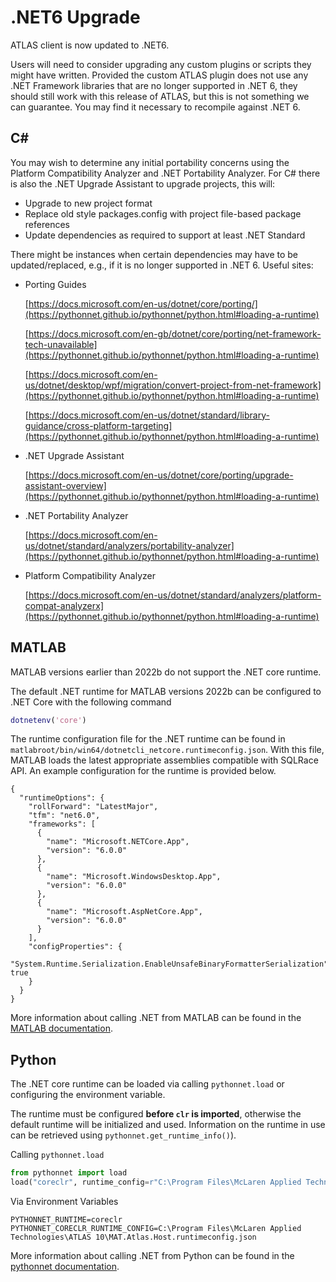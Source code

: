 # .NET6 Upgrade

ATLAS client is now updated to .NET6.

Users will need to consider upgrading any custom plugins or scripts they might have written. 
Provided the custom ATLAS plugin does not use any .NET Framework libraries that are no longer supported in .NET 6, 
they should still work with this release of ATLAS, but this is not something we can guarantee. You may find it necessary
to recompile against .NET 6. 

## C\#

You may wish to determine any initial portability concerns using the Platform Compatibility Analyzer and .NET 
Portability Analyzer. For C# there is also the .NET Upgrade Assistant to upgrade projects, this will:

* Upgrade to new project format
* Replace old style packages.config with project file-based package references
* Update dependencies as required to support at least .NET Standard


There might be instances when certain dependencies may have to be updated/replaced, e.g., if it is no longer supported 
in .NET 6. Useful sites:

* Porting Guides

  [https://docs.microsoft.com/en-us/dotnet/core/porting/](https://pythonnet.github.io/pythonnet/python.html#loading-a-runtime)

  [https://docs.microsoft.com/en-gb/dotnet/core/porting/net-framework-tech-unavailable](https://pythonnet.github.io/pythonnet/python.html#loading-a-runtime)

  [https://docs.microsoft.com/en-us/dotnet/desktop/wpf/migration/convert-project-from-net-framework](https://pythonnet.github.io/pythonnet/python.html#loading-a-runtime)

  [https://docs.microsoft.com/en-us/dotnet/standard/library-guidance/cross-platform-targeting](https://pythonnet.github.io/pythonnet/python.html#loading-a-runtime)

* .NET Upgrade Assistant

  [https://docs.microsoft.com/en-us/dotnet/core/porting/upgrade-assistant-overview](https://pythonnet.github.io/pythonnet/python.html#loading-a-runtime)
* .NET Portability Analyzer

  [https://docs.microsoft.com/en-us/dotnet/standard/analyzers/portability-analyzer](https://pythonnet.github.io/pythonnet/python.html#loading-a-runtime)
* Platform Compatibility Analyzer

  [https://docs.microsoft.com/en-us/dotnet/standard/analyzers/platform-compat-analyzerx](https://pythonnet.github.io/pythonnet/python.html#loading-a-runtime)

## MATLAB

MATLAB versions earlier than 2022b do not support the .NET core runtime.

The default .NET runtime for MATLAB versions 2022b can be configured to .NET Core with the 
following command
```matlab
dotnetenv('core')
```

The runtime configuration file for the .NET runtime can be found
in `matlabroot/bin/win64/dotnetcli_netcore.runtimeconfig.json`.
With this file, MATLAB loads the latest appropriate assemblies compatible with SQLRace API.
An example configuration for the runtime is provided below.
```
{
  "runtimeOptions": {
    "rollForward": "LatestMajor",
    "tfm": "net6.0",
    "frameworks": [
      {
        "name": "Microsoft.NETCore.App",
        "version": "6.0.0"
      },
      {
        "name": "Microsoft.WindowsDesktop.App",
        "version": "6.0.0"
      },
      {
        "name": "Microsoft.AspNetCore.App",
        "version": "6.0.0"
      }
    ],
    "configProperties": {
      "System.Runtime.Serialization.EnableUnsafeBinaryFormatterSerialization": true
    }
  }
}
```

More information about calling .NET from MATLAB can be found in the 
[MATLAB documentation](https://mathworks.com/help/matlab/call-net-from-matlab.html).

## Python

The .NET core runtime can be loaded via calling `pythonnet.load` or configuring the environment variable.

The runtime must be configured __before `clr` is imported__, otherwise the default runtime will be initialized and used. 
Information on the runtime in use can be retrieved using `pythonnet.get_runtime_info()`).

Calling `pythonnet.load`
```python
from pythonnet import load
load("coreclr", runtime_config=r"C:\Program Files\McLaren Applied Technologies\ATLAS 10\MAT.Atlas.Host.runtimeconfig.json")
```
Via Environment Variables
```
PYTHONNET_RUNTIME=coreclr
PYTHONNET_CORECLR_RUNTIME_CONFIG=C:\Program Files\McLaren Applied Technologies\ATLAS 10\MAT.Atlas.Host.runtimeconfig.json
```

More information about calling .NET from Python can be found in the 
[pythonnet documentation](https://pythonnet.github.io/pythonnet/python.html#loading-a-runtime).